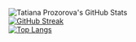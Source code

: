![Tatiana Prozorova's GitHub Stats](https://github-readme-stats.vercel.app/api?username=tatianaprozorova&show_icons=true&rank_icon=github&theme=transparent)
<br>[![GitHub Streak](http://github-readme-streak-stats.herokuapp.com?user=tatianaprozorova&theme=tokyonight-duo&date_format=j%20M%5B%20Y%5D)](https://git.io/streak-stats)
<br>[![Top Langs](https://github-readme-stats.vercel.app/api/top-langs/?username=tatianaprozorova)](https://github.com/tatianaprozorova/github-readme-stats)

<!--### Hi there 👋
**TatianaProzorova/TatianaProzorova** is a ✨ _special_ ✨ repository because its `README.md` (this file) appears on your GitHub profile.
Here are some ideas to get you started:
- 🔭 I’m currently working on ...
- 🌱 I’m currently learning C#
- 👯 I’m looking to collaborate on ...
- 🤔 I’m looking for help with ...
- 💬 Ask me about ...
- 📫 How to reach me: ...
- 😄 Pronouns: ...
- ⚡ Fun fact: ...
-->
